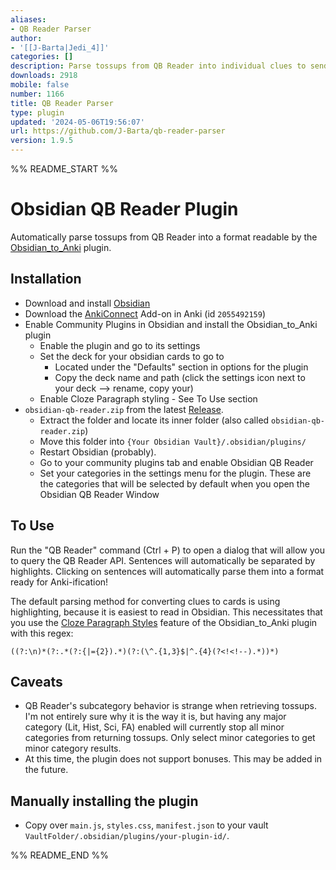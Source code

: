 ```yaml
---
aliases:
- QB Reader Parser
author:
- '[[J-Barta|Jedi_4]]'
categories: []
description: Parse tossups from QB Reader into individual clues to send to Anki.
downloads: 2918
mobile: false
number: 1166
title: QB Reader Parser
type: plugin
updated: '2024-05-06T19:56:07'
url: https://github.com/J-Barta/qb-reader-parser
version: 1.9.5
---
```


%% README_START %%

# Obsidian QB Reader Plugin

Automatically parse tossups from QB Reader into a format readable by the [Obsidian_to_Anki](https://github.com/Pseudonium/Obsidian_to_Anki) plugin.

## Installation
- Download and install [Obsidian](https://obsidian.md)
- Download the [AnkiConnect](https://ankiweb.net/shared/info/2055492159) Add-on in Anki (id `2055492159`)
- Enable Community Plugins in Obsidian and install the Obsidian_to_Anki plugin
  - Enable the plugin and go to its settings
  - Set the deck for your obsidian cards to go to
    - Located under the "Defaults" section in options for the plugin
    - Copy the deck name and path (click the settings icon next to your deck --> rename, copy your)
  - Enable Cloze Paragraph styling - See To Use section 
- `obsidian-qb-reader.zip` from the latest [Release](https://github.com/J-Barta/obsidian-qb-reader/releases/latest).
  - Extract the folder and locate its inner folder (also called `obsidian-qb-reader.zip`)
  - Move this folder into `{Your Obsidian Vault}/.obsidian/plugins/`
  - Restart Obsidian (probably).
  - Go to your community plugins tab and enable Obsidian QB Reader
  - Set your categories in the settings menu for the plugin. These are the categories that will be selected by default when you open the Obsidian QB Reader Window

## To Use
Run the "QB Reader" command (Ctrl + P) to open a dialog that will allow you to query the QB Reader API. Sentences will automatically be separated by highlights. Clicking on sentences will automatically parse them into a format ready for Anki-ification!

The default parsing method for converting clues to cards is using highlighting, because it is easiest to read in Obsidian. This necessitates that you use the [Cloze Paragraph Styles](https://github.com/Pseudonium/Obsidian_to_Anki/wiki/Cloze-Paragraph-style) feature of the Obsidian_to_Anki plugin with this regex: 

```
((?:\n)*(?:.*(?:{|={2}).*)(?:(\^.{1,3}$|^.{4}(?<!<!--).*))*)
```

## Caveats
- QB Reader's subcategory behavior is strange when retrieving tossups. I'm not entirely sure why it is the way it is, but having any major category (Lit, Hist, Sci, FA) enabled will currently stop all minor categories from returning tossups. Only select minor categories to get minor category results.
- At this time, the plugin does not support bonuses. This may be added in the future.

## Manually installing the plugin

- Copy over `main.js`, `styles.css`, `manifest.json` to your vault `VaultFolder/.obsidian/plugins/your-plugin-id/`.




%% README_END %%